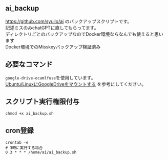 ## ai_backup
https://github.com/syuilo/ai のバックアップスクリプトです。  
記述ミスのみchatGPTに直してもらってます。  
ディレクトリごとのバックアップなのでDocker環境ならなんでも使えると思います  
Docker環境でのMisskeyバックアップ検証済み

## 必要なコマンド
`google-drive-ocamlfuse`を使用しています。  
[Ubuntu/LinuxにGoogleDriveをマウントする](https://zenn.dev/harumaki2000/articles/5ec7fb4cb33d1c) を参考にしてください。

## スクリプト実行権限付与
```
chmod +x ai_backup.sh
```

## cron登録
```
crontab -e
# 3時に実行する場合
0 3 * * * /home/ai/ai_backup.sh
```
